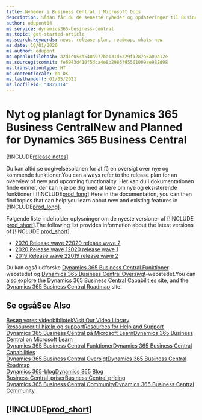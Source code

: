 ```yaml
---
title: Nyheder i Business Central | Microsoft Docs
description: Sådan får du de seneste nyheder og opdateringer til Business Central.
author: edupont04
ms.service: dynamics365-business-central
ms.topic: get-started-article
ms.search.keywords: news, release plan, roadmap, whats new
ms.date: 10/01/2020
ms.author: edupont
ms.openlocfilehash: a2d1c053d540a977ba131d6229f1287a5a09a12e
ms.sourcegitcommit: fe6943d410f5dca4e8b2986f95501009ae982d98
ms.translationtype: HT
ms.contentlocale: da-DK
ms.lasthandoff: 01/05/2021
ms.locfileid: "4827014"
---
```

# <a name="new-and-planned-for-dynamics-365-business-central"></a><span data-ttu-id="b4091-103">Nyt og planlagt for Dynamics 365 Business Central</span><span class="sxs-lookup"><span data-stu-id="b4091-103">New and Planned for Dynamics 365 Business Central</span></span>

[!INCLUDE[release notes](includes/release-notes.md)]

<span data-ttu-id="b4091-104">Du kan altid se udgivelsesplanen for at få en oversigt over nye og kommende funktioner.</span><span class="sxs-lookup"><span data-stu-id="b4091-104">You can always refer to the release plan for an overview of new and upcoming functionality.</span></span> <span data-ttu-id="b4091-105">Her kan du i dokumentationen finde emner, der kan hjælpe dig med at lære om nye og eksisterende funktioner i [!INCLUDE[prod_long](includes/prod_long.md)].</span><span class="sxs-lookup"><span data-stu-id="b4091-105">Here in the documentation, you can then find topics that can help you learn about new and existing features in [!INCLUDE[prod_long](includes/prod_long.md)].</span></span> 

<span data-ttu-id="b4091-106">Følgende liste indeholder oplysninger om de nyeste versioner af [!INCLUDE [prod_short](includes/prod_short.md)].</span><span class="sxs-lookup"><span data-stu-id="b4091-106">The following list provides information about the latest versions of [!INCLUDE [prod_short](includes/prod_short.md)].</span></span>  

* [<span data-ttu-id="b4091-107">2020 Release wave 2</span><span class="sxs-lookup"><span data-stu-id="b4091-107">2020 release wave 2</span></span>](/dynamics365-release-plan/2020wave2/smb/dynamics365-business-central/planned-features)  
* [<span data-ttu-id="b4091-108">2020 Release wave 1</span><span class="sxs-lookup"><span data-stu-id="b4091-108">2020 release wave 1</span></span>](/dynamics365-release-plan/2020wave1/dynamics365-business-central/planned-features)  
* [<span data-ttu-id="b4091-109">2019 Release wave 2</span><span class="sxs-lookup"><span data-stu-id="b4091-109">2019 release wave 2</span></span>](/dynamics365-release-plan/2019wave2/dynamics365-business-central/planned-features)  

<span data-ttu-id="b4091-110">Du kan også udforske [Dynamics 365 Business Central Funktioner](https://dynamics.microsoft.com/business-central/capabilities/)-webstedet og [Dynamics 365 Business Central Oversivgt](https://dynamics.microsoft.com/roadmap/business-central/)-webstedet.</span><span class="sxs-lookup"><span data-stu-id="b4091-110">You can also explore the [Dynamics 365 Business Central Capabilities](https://dynamics.microsoft.com/business-central/capabilities/) site, and the [Dynamics 365 Business Central Roadmap](https://dynamics.microsoft.com/roadmap/business-central/) site.</span></span>  

## <a name="see-also"></a><span data-ttu-id="b4091-111">Se også</span><span class="sxs-lookup"><span data-stu-id="b4091-111">See Also</span></span>

[<span data-ttu-id="b4091-112">Besøg vores videobibliotek</span><span class="sxs-lookup"><span data-stu-id="b4091-112">Visit Our Video Library</span></span>](across-videos.md)  
[<span data-ttu-id="b4091-113">Ressourcer til hjælp og support</span><span class="sxs-lookup"><span data-stu-id="b4091-113">Resources for Help and Support</span></span>](product-help-and-support.md)  
[<span data-ttu-id="b4091-114">Dynamics 365 Business Central på Microsoft Learn</span><span class="sxs-lookup"><span data-stu-id="b4091-114">Dynamics 365 Business Central on Microsoft Learn</span></span>](/learn/dynamics365/business-central?WT.mc_id=dyn365bc_landingpage-docs)  
[<span data-ttu-id="b4091-115">Dynamics 365 Business Central Funktioner</span><span class="sxs-lookup"><span data-stu-id="b4091-115">Dynamics 365 Business Central Capabilities</span></span>](https://dynamics.microsoft.com/business-central/capabilities/)  
[<span data-ttu-id="b4091-116">Dynamics 365 Business Central Oversigt</span><span class="sxs-lookup"><span data-stu-id="b4091-116">Dynamics 365 Business Central Roadmap</span></span>](https://dynamics.microsoft.com/roadmap/business-central/)  
[<span data-ttu-id="b4091-117">Dynamics 365-blog</span><span class="sxs-lookup"><span data-stu-id="b4091-117">Dynamics 365 Blog</span></span>](https://cloudblogs.microsoft.com/dynamics365/it/product/business-central/)  
[<span data-ttu-id="b4091-118">Business Central-priser</span><span class="sxs-lookup"><span data-stu-id="b4091-118">Business Central pricing</span></span>](https://dynamics.microsoft.com/business-central/overview/#pricing)  
[<span data-ttu-id="b4091-119">Dynamics 365 Business Central Community</span><span class="sxs-lookup"><span data-stu-id="b4091-119">Dynamics 365 Business Central Community</span></span>](https://community.dynamics.com/business/)

## [!INCLUDE[prod_short](includes/free_trial_md.md)]
